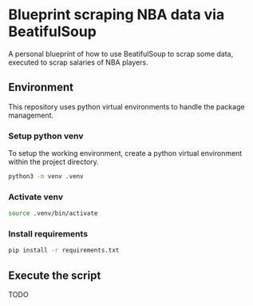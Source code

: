 # Blueprint scraping NBA data via BeatifulSoup

A personal blueprint of how to use BeatifulSoup to scrap some data,
executed to scrap salaries of NBA players.

## Environment

This repository uses python virtual environments to handle the package management.

### Setup python venv

To setup the working environment, create a python virtual environment
within the project directory.

```bash
python3 -m venv .venv
```

### Activate venv

```bash
source .venv/bin/activate
```

### Install requirements

```bash
pip install -r requirements.txt
```


## Execute the script

TODO
